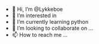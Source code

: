 - 👋 Hi, I’m @Lykkeboe
- 👀 I’m interested in 
- 🌱 I’m currently learning python
- 💞️ I’m looking to collaborate on ...
- 📫 How to reach me ...

<!---
Lykkeboe/Lykkeboe is a ✨ special ✨ repository because its `README.md` (this file) appears on your GitHub profile.
You can click the Preview link to take a look at your changes.
--->
